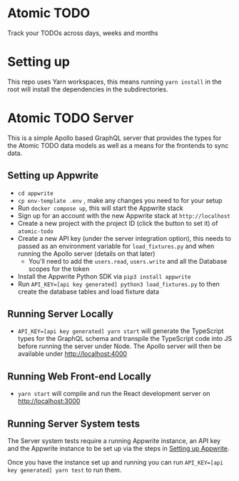 # Atomic TODO
Track your TODOs across days, weeks and months

# Setting up
This repo uses Yarn workspaces, this means running `yarn install` in the root will install the dependencies in the subdirectories.

# Atomic TODO Server
This is a simple Apollo based GraphQL server that provides the types for the Atomic TODO data models as well as a means for the frontends to sync data.

## Setting up Appwrite
- `cd appwrite`
- `cp env-template .env` , make any changes you need to for your setup
- Run `docker compose up`, this will start the Appwrite stack
- Sign up for an account with the new Appwrite stack at `http://localhost`
- Create a new project with the project ID (click the button to set it) of `atomic-todo`
- Create a new API key (under the server integration option), this needs to passed as an environment variable for `load_fixtures.py` and when running the Apollo server (details on that later)
  - You'll need to add the `users.read`, `users.write` and all the Database scopes for the token
- Install the Appwrite Python SDK via `pip3 install appwrite`
- Run `API_KEY=[api key generated] python3 load_fixtures.py` to then create the database tables and load fixture data

## Running Server Locally
- `API_KEY=[api key generated] yarn start` will generate the TypeScript types for the GraphQL schema and transpile the TypeScript code into JS before running the server under Node.
The Apollo server will then be available under [http://localhost:4000](http://localhost:4000)

## Running Web Front-end Locally
- `yarn start` will compile and run the React development server on [http://localhost:3000](http://localhost:3000)

## Running Server System tests
The Server system tests require a running Appwrite instance, an API key and the Appwrite instance to be set up via the 
steps in [Setting up Appwrite](#setting-up-appwrite).

Once you have the instance set up and running you can run `API_KEY=[api key generated] yarn test` to run them.
